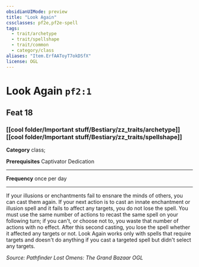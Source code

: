 ```yaml
---
obsidianUIMode: preview
title: "Look Again"
cssclasses: pf2e,pf2e-spell
tags:
  - trait/archetype
  - trait/spellshape
  - trait/common
  - category/class
aliases: "Item.ErfAAToyT7okDSfX"
license: OGL
---
```

# Look Again `pf2:1`
## Feat 18
### [[cool folder/Important stuff/Bestiary/zz_traits/archetype]][[cool folder/Important stuff/Bestiary/zz_traits/spellshape]]

**Category** class; 



**Prerequisites** Captivator Dedication
* * *
**Frequency** once per day

* * *

If your illusions or enchantments fail to ensnare the minds of others, you can cast them again. If your next action is to cast an innate enchantment or illusion spell and it fails to affect any targets, you do not lose the spell. You must use the same number of actions to recast the same spell on your following turn; if you can't, or choose not to, you waste that number of actions with no effect. After this second casting, you lose the spell whether it affected any targets or not. Look Again works only with spells that require targets and doesn't do anything if you cast a targeted spell but didn't select any targets.

*Source: Pathfinder Lost Omens: The Grand Bazaar*
*OGL*